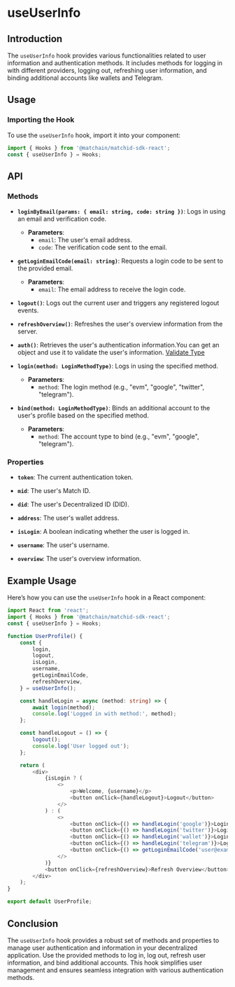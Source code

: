 # useUserInfo

## Introduction

The `useUserInfo` hook provides various functionalities related to user information and authentication methods. It includes methods for logging in with different providers, logging out, refreshing user information, and binding additional accounts like wallets and Telegram.

## Usage

### Importing the Hook

To use the `useUserInfo` hook, import it into your component:

```typescript
import { Hooks } from '@matchain/matchid-sdk-react';
const { useUserInfo } = Hooks;
```

## API

### Methods

- **`loginByEmail(params: { email: string, code: string })`**: Logs in using an email and verification code.

    - **Parameters**:
        - `email`: The user's email address.
        - `code`: The verification code sent to the email.

- **`getLoginEmailCode(email: string)`**: Requests a login code to be sent to the provided email.

    - **Parameters**:
        - `email`: The email address to receive the login code.

- **`logout()`**: Logs out the current user and triggers any registered logout events.

- **`refreshOverview()`**: Refreshes the user's overview information from the server.

- **`auth()`**: Retrieves the user's authentication information.You can get an object and use it to validate the user's information. [Validate Type](../../match/validate)

- **`login(method: LoginMethodType)`**: Logs in using the specified method.

    - **Parameters**:
        - `method`: The login method (e.g., "evm", "google", "twitter", "telegram").

- **`bind(method: LoginMethodType)`**: Binds an additional account to the user's profile based on the specified method.

    - **Parameters**:
        - `method`: The account type to bind (e.g., "evm", "google", "telegram").

### Properties

- **`token`**: The current authentication token.

- **`mid`**: The user's Match ID.

- **`did`**: The user's Decentralized ID (DID).

- **`address`**: The user's wallet address.

- **`isLogin`**: A boolean indicating whether the user is logged in.

- **`username`**: The user's username.

- **`overview`**: The user's overview information.

## Example Usage

Here’s how you can use the `useUserInfo` hook in a React component:

```typescript
import React from 'react';
import { Hooks } from '@matchain/matchid-sdk-react';
const { useUserInfo } = Hooks;

function UserProfile() {
    const {
        login,
        logout,
        isLogin,
        username,
        getLoginEmailCode,
        refreshOverview,
    } = useUserInfo();

    const handleLogin = async (method: string) => {
        await login(method);
        console.log('Logged in with method:', method);
    };

    const handleLogout = () => {
        logout();
        console.log('User logged out');
    };

    return (
        <div>
            {isLogin ? (
                <>
                    <p>Welcome, {username}</p>
                    <button onClick={handleLogout}>Logout</button>
                </>
            ) : (
                <>
                    <button onClick={() => handleLogin('google')}>Login with Google</button>
                    <button onClick={() => handleLogin('twitter')}>Login with Twitter</button>
                    <button onClick={() => handleLogin('wallet')}>Login with Wallet</button>
                    <button onClick={() => handleLogin('telegram')}>Login with Telegram</button>
                    <button onClick={() => getLoginEmailCode('user@example.com')}>Get Email Code</button>
                </>
            )}
            <button onClick={refreshOverview}>Refresh Overview</button>
        </div>
    );
}

export default UserProfile;
```

## Conclusion

The `useUserInfo` hook provides a robust set of methods and properties to manage user authentication and information in your decentralized application. Use the provided methods to log in, log out, refresh user information, and bind additional accounts. This hook simplifies user management and ensures seamless integration with various authentication methods.